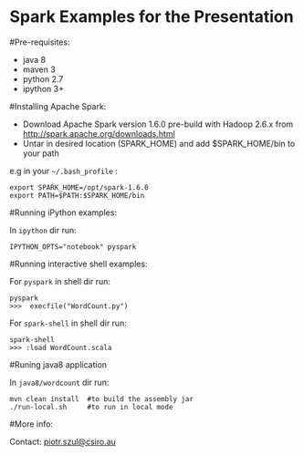 Spark Examples for the Presentation
====================================

#Pre-requisites:

* java 8
* maven 3
* python 2.7
* ipython 3+

#Installing Apache Spark:

* Download Apache Spark version 1.6.0 pre-build with Hadoop 2.6.x from http://spark.apache.org/downloads.html
* Untar in desired location (SPARK_HOME) and add $SPARK_HOME/bin to your path

e.g in your `~/.bash_profile` :

	export SPARK_HOME=/opt/spark-1.6.0
	export PATH=$PATH:$SPARK_HOME/bin	


#Running iPython examples:

In `ipython` dir run:

	IPYTHON_OPTS="notebook" pyspark


#Running interactive shell examples:

For `pyspark` in shell dir run:

	pyspark	
	>>>  execfile("WordCount.py")

For `spark-shell` in shell dir run:

	spark-shell
	>>> :load WordCount.scala

#Runing java8 application

In `java8/wordcount` dir run: 

	mvn clean install  #to build the assembly jar
	./run-local.sh     #to run in local mode




#More info:

Contact: piotr.szul@csiro.au


 
